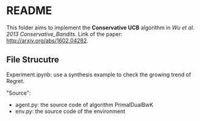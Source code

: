# README

This folder aims to implement the **Conservative UCB** algorithm in *Wu et al. 2013 Conservative_Bandits*. Link of the paper: http://arxiv.org/abs/1602.04282. 

## File Strucutre

Experiment.ipynb: use a synthesis example to check the growing trend of Regret.

"Source":

+ agent.py: the source code of algorithm PrimalDualBwK
+ env.py: the source code of the environment
